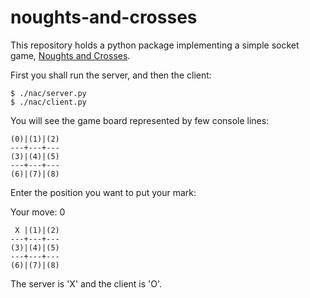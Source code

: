 noughts-and-crosses
===================

This repository holds a python package implementing a simple socket game,
[Noughts and Crosses](http://en.wikipedia.org/wiki/Tic-tac-toe).

First you shall run the server, and then the client:

    $ ./nac/server.py
    $ ./nac/client.py

You will see the game board represented by few console lines:

    (0)|(1)|(2)
    ---+---+---
    (3)|(4)|(5)
    ---+---+---
    (6)|(7)|(8)

Enter the position you want to put your mark:

Your move: 0

     X |(1)|(2)
    ---+---+---
    (3)|(4)|(5)
    ---+---+---
    (6)|(7)|(8)

The server is 'X' and the client is 'O'.
